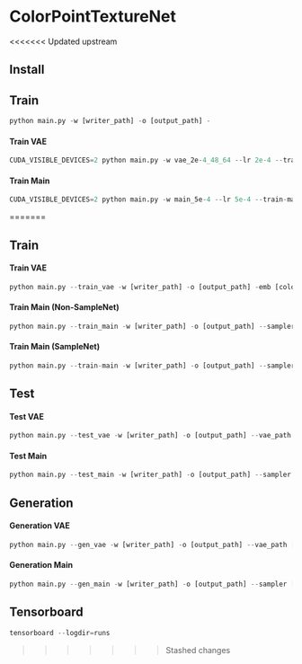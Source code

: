 # ColorPointTextureNet

<<<<<<< Updated upstream
## Install

## Train
```python
python main.py -w [writer_path] -o [output_path] -
```

#### Train VAE
```python
CUDA_VISIBLE_DEVICES=2 python main.py -w vae_2e-4_48_64 --lr 2e-4 --train-vae -emb 48
```

#### Train Main
```python
CUDA_VISIBLE_DEVICES=2 python main.py -w main_5e-4 --lr 5e-4 --train-main -emb 48
```
=======
## Train
#### Train VAE
```python
python main.py --train_vae -w [writer_path] -o [output_path] -emb [colour_emb_dim] --lr [learning_rate]
```

#### Train Main (Non-SampleNet)
```python
python main.py --train_main -w [writer_path] -o [output_path] --sampler [uniform|random|fps] -in [input_point_num] -out [sample_point_num] --vae_path [vae_model_path] --lr [learning_rate]
```

#### Train Main (SampleNet)
```python
python main.py --train-main -w [writer_path] -o [output_path] --sampler samplenet -in [input_point_num] -out [sample_point_num] --vae_path [vae_model_path] --lr [learning_rate] --lr_sam [samplenet_learning_rate]
```

## Test
#### Test VAE
```python
python main.py --test_vae -w [writer_path] -o [output_path] --vae_path [vae_model_path]
```

#### Test Main
```python
python main.py --test_main -w [writer_path] -o [output_path] --sampler [samplenet|uniform|random|fps]  -in [input_point_num] -out [sample_point_num] --model_path [model_path]
```

## Generation
#### Generation VAE
```python
python main.py --gen_vae -w [writer_path] -o [output_path] --vae_path [vae_model_path]
```

#### Generation Main
```python
python main.py --gen_main -w [writer_path] -o [output_path] --sampler [samplenet|uniform|random|fps]  -in [input_point_num] -out [sample_point_num] --model_path [model_path]
```

## Tensorboard
```python
tensorboard --logdir=runs
```
>>>>>>> Stashed changes
